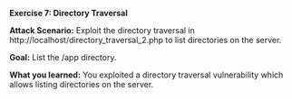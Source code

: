 **Exercise 7: Directory Traversal**

**Attack Scenario:** Exploit the directory traversal in http://localhost/directory_traversal_2.php to list directories on the server. 

**Goal:** List the /app directory.

**What you learned:** You exploited a directory traversal vulnerability which allows listing directories on the server.



